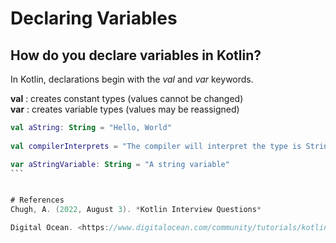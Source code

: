 # Declaring Variables 

## How do you declare variables in Kotlin? 
In Kotlin, declarations begin with the *val* 
and *var* keywords. 

**val** : creates constant types (values cannot be changed)  
**var** : creates variable types (values may be reassigned) 

````kotlin 
val aString: String = "Hello, World"
 
val compilerInterprets = "The compiler will interpret the type is String" 

var aStringVariable: String = "A string variable" 
```


# References 
Chugh, A. (2022, August 3). *Kotlin Interview Questions* 

Digital Ocean. <https://www.digitalocean.com/community/tutorials/kotlin-interview-questions> 
